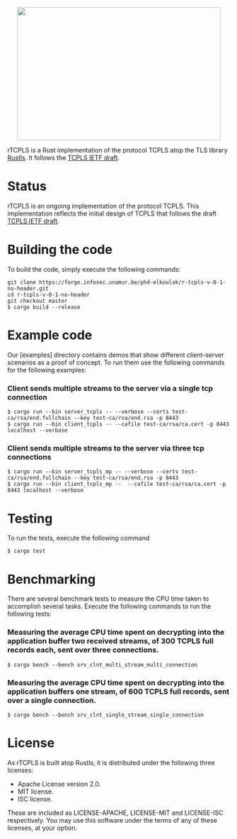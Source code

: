 <p align="center">

  <img width="460" height="300" src="./rTCPLS.png">
</p>


rTCPLS is a Rust implementation of the protocol TCPLS atop the TLS library [Rustls](https://github.com/rustls/rustls). It follows the
[TCPLS IETF draft](https://datatracker.ietf.org/doc/draft-piraux-tcpls/).


# Status

rTCPLS is an ongoing implementation of the protocol TCPLS. This implementation reflects the initial design of TCPLS that follows 
the draft [TCPLS IETF draft](https://datatracker.ietf.org/doc/draft-piraux-tcpls/).


# Building the code
To build the code, simply execute the following commands:
```
git clone https://forge.infosec.unamur.be/phd-elkoulak/r-tcpls-v-0-1-no-header.git
cd r-tcpls-v-0-1-no-header
git checkout master
$ cargo build --release
```

# Example code

Our [examples] directory contains demos that show different client-server scenarios as a proof of concept.
To run them use the following commands for the following examples:

### Client sends multiple streams to the server via a single tcp connection
```
$ cargo run --bin server_tcpls -- --verbose --certs test-ca/rsa/end.fullchain --key test-ca/rsa/end.rsa -p 8443
$ cargo run --bin client_tcpls -- --cafile test-ca/rsa/ca.cert -p 8443 localhost --verbose
```

### Client sends multiple streams to the server via three tcp connections
```
$ cargo run --bin server_tcpls_mp -- --verbose --certs test-ca/rsa/end.fullchain --key test-ca/rsa/end.rsa -p 8443
$ cargo run --bin client_tcpls_mp --  --cafile test-ca/rsa/ca.cert -p 8443 localhost --verbose
```


# Testing
To run the tests, execute the following command
```
$ cargo test
```

# Benchmarking
There are several benchmark tests to measure the CPU time taken to accomplish several tasks. Execute the following commands to run the
following tests:

### Measuring the average CPU time spent on decrypting into the application buffer two received streams, of 300 TCPLS full records each, sent over three connections.
```
$ cargo bench --bench srv_clnt_multi_stream_multi_connection
```

### Measuring the average CPU time spent on decrypting into the application buffers one stream, of 600 TCPLS full records, sent over a single connection.
```
$ cargo bench --bench srv_clnt_single_stream_single_connection
```


# License


As rTCPLS is built atop Rustls, it is distributed under the following three licenses:

- Apache License version 2.0.
- MIT license.
- ISC license.

These are included as LICENSE-APACHE, LICENSE-MIT and LICENSE-ISC
respectively.  You may use this software under the terms of any
of these licenses, at your option.


